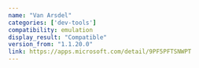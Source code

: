 ```yaml
---
name: "Van Arsdel"
categories: ['dev-tools']
compatibility: emulation
display_result: "Compatible"
version_from: "1.1.20.0"
link: https://apps.microsoft.com/detail/9PF5PFTSNWPT
---
```

